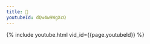 ```yaml
---
title: 🤣
youtubeId: dQw4w9WgXcQ
---
```


{% include youtube.html vid_id={{page.youtubeId}} %}  




